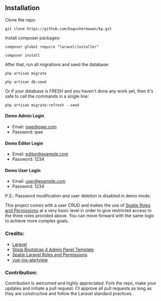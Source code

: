 ## Installation
Clone the repo:
```shell
git clone https://github.com/bagushermawan/kp.git
```
Install composer packages:
```shell
composer global require "laravel/installer"
```
```shell
composer install
```

After that, run all migrations and seed the database:
```shell
php artisan migrate
```
```shell
php artisan db:seed
```

Or if your database is FRESH and you haven't done any work yet, then it's safe to call the commands in a single line:
```shell
php artisan migrate:refresh --seed
```


#### Demo Admin Login
*  Email: qwe@qwe.com
*  Password: qwe

#### Demo Editor Login
*  Email: editor@example.com
*  Password: 1234

#### Demo User Login
*  Email: user@example.com
*  Password: 1234

P.S.: Password modification and user deletion is disabled in demo mode.

This project comes with a user CRUD and makes the use of [Spatie Roles and Permissions](https://github.com/spatie/laravel-permission) at a very basic level in order to give restricted access to the three roles provided above. You can move forward with the same logic to achieve more complex goals.

### Credits:
*   [Laravel](https://github.com/laravel/laravel)
*   [Stisla Bootstrap 4 Admin Panel Template](https://github.com/stisla/stisla)
*   [Spatie Laravel Roles and Permissions](https://github.com/spatie/laravel-permission)
*   [vue-ios-alertview](https://github.com/Wyntau/vue-ios-alertview)

### Contribution:
Contribution is welcomed and highly appreciated. Fork the repo, make your updates and initiate a pull request. I'll approve all pull requests as long as they are constructive and follow the Laravel standard practices.
